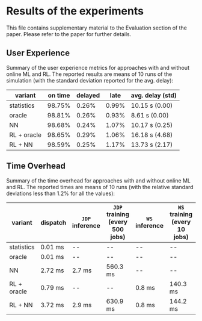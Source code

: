 # Results of the experiments

This file contains supplementary material to the Evaluation section of the paper. Please refer to the paper for further details.

## User Experience

Summary of the user experience metrics for approaches with and without online ML and RL. The reported results are means of 10 runs of the simulation (with the standard deviation reported for the avg. delay):

| variant     | on time | delayed | late   | avg. delay (std) |
|-------------|---------|---------|--------|------------------|
| statistics  | 98.75\% | 0.26\%  | 0.99\% | 10.15 s (0.00)   |
| oracle      | 98.81\% | 0.26\%  | 0.93\% | 8.61 s (0.00)    |
| NN          | 98.68\% | 0.24\%  | 1.07\% | 10.17 s (0.25)   |
| RL + oracle | 98.65\% | 0.29\%  | 1.06\% | 16.18 s (4.68)   |
| RL + NN     | 98.59\% | 0.25\%  | 1.17\% | 13.73 s (2.17)   |

## Time Overhead

Summary of the time overhead for approaches with and without online ML and RL. The reported times are means of 10 runs (with the relative standard deviations less than 1.2\% for all the values):

| variant     | dispatch | `JDP` inference | `JDP` training (every 500 jobs) | `WS` inference | `WS` training (every 10 jobs) |
|-------------|----------|-----------------|---------------------------------|----------------|-------------------------------|
| statistics  | 0.01 ms  | --              | --                              | --             | --                            |
| oracle      | 0.01 ms  | --              | --                              | --             | --                            |
| NN          | 2.72 ms  | 2.7 ms          | 560.3 ms                        | --             | --                            |
| RL + oracle | 0.79 ms  | --              | --                              | 0.8 ms         | 140.3 ms                      |
| RL + NN     | 3.72 ms  | 2.9 ms          | 630.9 ms                        | 0.8 ms         | 144.2 ms                      |
